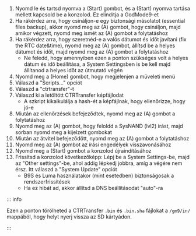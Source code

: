 1. Nyomd le és tartsd nyomva a (Start) gombot, és a (Start) nyomva tartása mellett kapcsold be a konzolod. Ez elindítja a GodMode9-et
2. Ha rákérdez arra, hogy csináljon-e egy biztonsági másolatot (essential files backup), akkor nyomd meg az (A) gombot, hogy csináljon, majd amikor végzett, nyomd meg ismét az (A) gombot a folytatáshoz
3. Ha rákérdez arra, hogy szeretnéd-e a valós dátumot és időt javítani (fix the RTC date&time), nyomd meg az (A) gombot, állítsd be a helyes dátumot és időt, majd nyomd meg az (A) gombot a folytatáshoz
    - Ne feledd, hogy amennyiben ezen a ponton szükséges volt a helyes dátum és idő beállítása, a System Settingsben is be kell majd állítanod a helyes időt az útmutató végén
4. Nyomd meg a (Home) gombot, hogy megjelenjen a műveleti menü
5. Válaszd a "Scripts..." opciót
6. Válaszd a "ctrtransfer"-t
7. Válaszd ki a letöltött CTRTransfer képfájlodat
    - A szkript kikalkulálja a hash-ét a képfájlnak, hogy ellenőrizze, hogy jó-e
8. Miután az ellenőrzések befejeződtek, nyomd meg az (A) gombot a folytatáshoz
9. Nyomd meg az (A) gombot, hogy feloldd a SysNAND (lvl2) írást, majd sorban nyomd meg a kijelzett gombokat
10. Miután az átvitel befejeződött, nyomd meg az (A) gombot a folytatáshoz
11. Nyomd meg az (A) gombot az írási engedélyek visszavonásához
12. Nyomd meg a (Start) gombot a konzolod újraindításához
13. Frissítsd a konzolod következőképp: Lépj be a System Settings-be, majd az "Other settings"-be, ahol addig lépkedj jobbra, amíg a végére nem érsz. Itt válaszd a "System Update" opciót
    - B9S és Luma használatakor (mint esetedben) biztonságosak a rendszerfrissítések
    - Ha ez hibát ad, akkor állítsd a DNS beállításodat "auto"-ra

::: info

Ezen a ponton törölheted a CTRTransfer `.bin` és `.bin.sha` fájlokat a `/gm9/in/` mappából, hogy helyt nyerj vissza az SD kártyádon.

:::